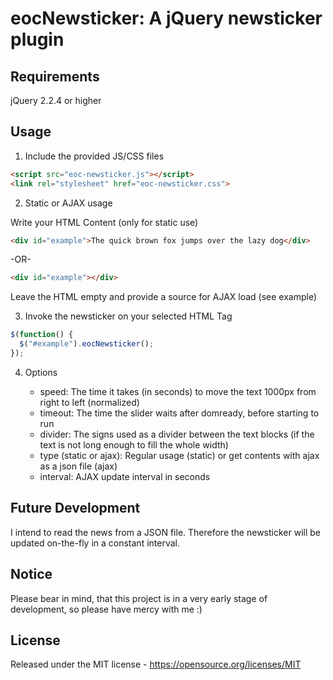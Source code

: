 # eocNewsticker: A jQuery newsticker plugin

## Requirements

jQuery 2.2.4 or higher

## Usage

1. Include the provided JS/CSS files

```html
<script src="eoc-newsticker.js"></script>
<link rel="stylesheet" href="eoc-newsticker.css">
```

2. Static or AJAX usage

Write your HTML Content (only for static use)

```html
<div id="example">The quick brown fox jumps over the lazy dog</div>
```

-OR-

```html
<div id="example"></div>
```
Leave the HTML empty and provide a source for AJAX load (see example)

3. Invoke the newsticker on your selected HTML Tag

```javascript
$(function() {
  $("#example").eocNewsticker();
});
```

4. Options

    * speed: The time it takes (in seconds) to move the text 1000px from right to left (normalized)
    * timeout: The time the slider waits after domready, before starting to run
    * divider: The signs used as a divider between the text blocks (if the text is not long enough to fill the whole width)
    * type (static or ajax): Regular usage (static) or get contents with ajax as a json file (ajax)
    * interval: AJAX update interval in seconds

## Future Development

I intend to read the news from a JSON file. Therefore the newsticker will be updated on-the-fly in a constant interval.

## Notice

Please bear in mind, that this project is in a very early stage of development, so please have mercy with me :)

## License

Released under the MIT license - https://opensource.org/licenses/MIT
